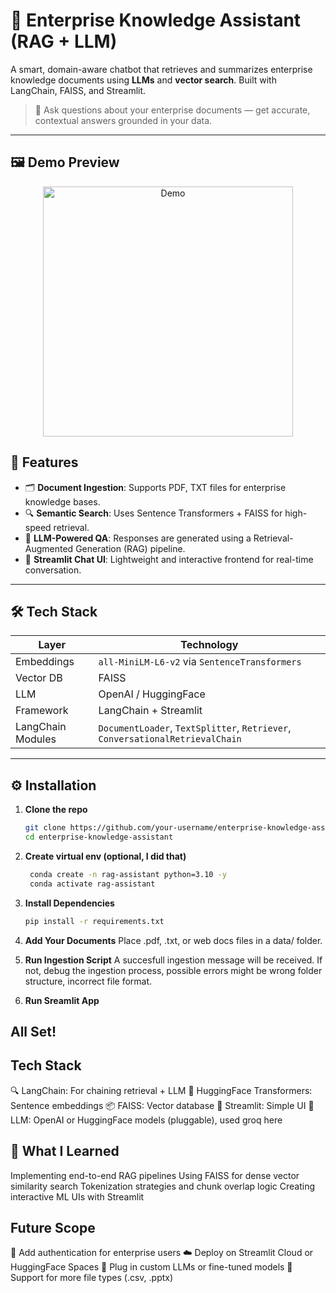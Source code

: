 # 🧠 Enterprise Knowledge Assistant (RAG + LLM)

A smart, domain-aware chatbot that retrieves and summarizes enterprise knowledge documents using **LLMs** and **vector search**. Built with LangChain, FAISS, and Streamlit.

> 🚀 Ask questions about your enterprise documents — get accurate, contextual answers grounded in your data.

---

## 🖼 Demo Preview

<div align="center">
  <img src="assets/demo.webm" alt="Demo" width="400">
</div>

## 📌 Features

- 🗂️ **Document Ingestion**: Supports PDF, TXT files for enterprise knowledge bases.
- 🔍 **Semantic Search**: Uses Sentence Transformers + FAISS for high-speed retrieval.
- 🧠 **LLM-Powered QA**: Responses are generated using a Retrieval-Augmented Generation (RAG) pipeline.
- 💬 **Streamlit Chat UI**: Lightweight and interactive frontend for real-time conversation.

---

## 🛠️ Tech Stack

| Layer        | Technology                            |
|-------------|----------------------------------------|
| Embeddings  | `all-MiniLM-L6-v2` via `SentenceTransformers` |
| Vector DB   | FAISS                                  |
| LLM         | OpenAI / HuggingFace                   |
| Framework   | LangChain + Streamlit                  |
| LangChain Modules | `DocumentLoader`, `TextSplitter`, `Retriever`, `ConversationalRetrievalChain` |

---

## ⚙️ Installation

1. **Clone the repo**
   ```bash
   git clone https://github.com/your-username/enterprise-knowledge-assistant.git
   cd enterprise-knowledge-assistant
   
2. **Create virtual env (optional, I did that)**
   ```bash
    conda create -n rag-assistant python=3.10 -y
    conda activate rag-assistant

3. **Install Dependencies**
   ```bash
   pip install -r requirements.txt

4. **Add Your Documents**
   Place .pdf, .txt, or web docs files in a data/ folder.

5. **Run Ingestion Script**
   A succesfull ingestion message will be received. If not, debug the ingestion process, possible errors might be wrong folder structure, incorrect file format.

6. **Run Sreamlit App**

## All Set!

## Tech Stack
🔍 LangChain: For chaining retrieval + LLM
🧠 HuggingFace Transformers: Sentence embeddings
📦 FAISS: Vector database
🎨 Streamlit: Simple UI
💬 LLM: OpenAI or HuggingFace models (pluggable), used groq here

## 🧠 What I Learned
  Implementing end-to-end RAG pipelines
  Using FAISS for dense vector similarity search
  Tokenization strategies and chunk overlap logic
  Creating interactive ML UIs with Streamlit

##  Future Scope
🔐 Add authentication for enterprise users
☁️ Deploy on Streamlit Cloud or HuggingFace Spaces
🧩 Plug in custom LLMs or fine-tuned models
📎 Support for more file types (.csv, .pptx)
